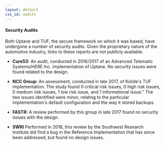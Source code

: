 ```yaml
---
layout: default
css_id: audits
---
```


#### Security Audits

Both Uptane and TUF, the secure framework on which it was based, have undergone
a number of security audits. Given the proprietary nature of the automotive
industry, links to these reports are not publicly available.

* **Cure53:** An audit, conducted in 2016/2017 of an Advanced Telematic
Systems/HERE Inc. implementation of Uptane. No security issues were found related
to the design.

* **NCC Group:** An assessment, conducted in late 2017, of Kolide's TUF
implementation. The study found 0 critical risk issues, 0 high risk issues,
0 medium risk issues, 1 low risk issue, and 1 informational issue." The two
issues identified were minor, relating to the particular implementation's
default configuration and the way it stored backups.

* **FASTR:** A review performed by this group in late 2017 found no security
issues with the design.

* **SWRI** Performed in 2018, this review by the Southwest Research Institute
did find a bug in the Reference Implementation that has since been addressed, but
found no design issues.
